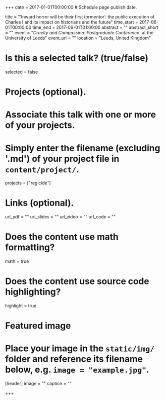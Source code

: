 +++
date = 2017-01-01T00:00:00  # Schedule page publish date.

title = "‘Inward horror will be their first tormentor’: the public execution of Charles I and its impact on historians and the future"
time_start = 2017-06-01T00:00:00
time_end = 2017-06-01T01:00:00
abstract = ""
abstract_short = ""
event = "*Cruelty and Compassion: Postgraduate Conference*, at the University of Leeds"
event_url = ""
location = "Leeds, United Kingdom"

# Is this a selected talk? (true/false)
selected = false

# Projects (optional).
#   Associate this talk with one or more of your projects.
#   Simply enter the filename (excluding '.md') of your project file in `content/project/`.
projects = ["regicide"]

# Links (optional).
url_pdf = ""
url_slides = ""
url_video = ""
url_code = ""

# Does the content use math formatting?
math = true

# Does the content use source code highlighting?
highlight = true

# Featured image
# Place your image in the `static/img/` folder and reference its filename below, e.g. `image = "example.jpg"`.
[header]
image = ""
caption = ""

+++

